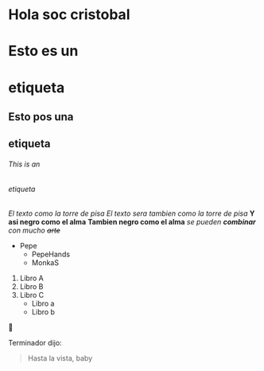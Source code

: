 # Hola soc cristobal
# Esto es un <h1> etiqueta
## Esto pos una <h2> etiqueta
######  This is an <h6> etiqueta

*El texto como la torre de pisa*
_El texto sera tambien como la torre de pisa_
**Y asi negro como el alma**
__Tambien negro como el alma__
*se pueden **combinar** con mucho ~~arte~~*

* Pepe
    * PepeHands
    * MonkaS

1. Libro A
2. Libro B
3. Libro C
    * Libro a
    * Libro b

:eyes:

Terminador dijo:
>Hasta la vista, baby